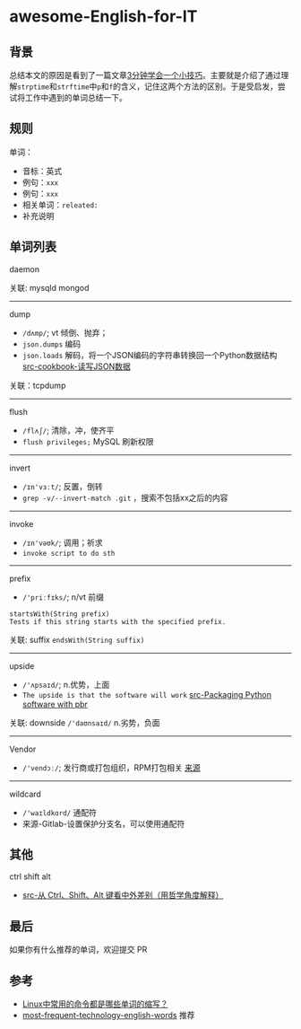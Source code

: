 # awesome-English-for-IT

## 背景

总结本文的原因是看到了一篇文章[3分钟学会一个小技巧](https://mp.weixin.qq.com/s?__biz=MjM5MzgyODQxMQ==&mid=2650369197&idx=1&sn=0057a786cb28f9d264e8bdd5ed0a0d15&chksm=be9cd7f989eb5eefa012a502def9c071ac790e70162ec525c8dc43b087c961648ee1a9bb6264&mpshare=1&scene=1&srcid=1115C4UhHFYie2bJLm4K8erU#rd)。主要就是介绍了通过理解`strptime`和`strftime`中`p`和`f`的含义，记住这两个方法的区别。于是受启发，尝试将工作中遇到的单词总结一下。

## 规则

单词：
- 音标：英式
- 例句：`xxx`
- 例句：`xxx`
- 相关单词：`releated:`
- 补充说明

## 单词列表

daemon

关联: mysqld mongod

---

dump 
- `/dʌmp/`; vt 倾倒、抛弃；
- `json.dumps` 编码
- `json.loads` 解码，将一个JSON编码的字符串转换回一个Python数据结构 [src-cookbook-读写JSON数据](https://python3-cookbook.readthedocs.io/zh_CN/latest/c06/p02_read-write_json_data.html)

关联：tcpdump

---

flush 
- `/flʌʃ/`; 清除，冲，使齐平 
- `flush privileges;` MySQL 刷新权限

---

invert 
- `/ɪn'vɜːt/`; 反置，倒转 
- `grep -v/--invert-match .git` ，搜索不包括xx之后的内容

---

invoke 
- `/ɪn'vəʊk/`; 调用；祈求 
- `invoke script to do sth` 

---

prefix 
- `/'priːfɪks/`; n/vt 前缀

```
startsWith(String prefix)
Tests if this string starts with the specified prefix.
```

关联: suffix  `endsWith(String suffix)`

---

upside 
- `/'ʌpsaɪd/`; n.优势，上面 
- `The upside is that the software will work` [src-Packaging Python software with pbr](https://julien.danjou.info/packaging-python-with-pbr/)

关联: downside  `/'daʊnsaɪd/` n.劣势，负面 

---

Vendor 
- `/'vendɔː/`; 发行商或打包组织，RPM打包相关 [来源](http://hlee.iteye.com/blog/343499)

---

wildcard 
- `/'waɪldkɑrd/` 通配符 
- 来源-Gitlab-设置保护分支名，可以使用通配符

## 其他

ctrl shift alt
- [src-从 Ctrl、Shift、Alt 键看中外差别（用哲学角度解释）](https://mp.weixin.qq.com/s?__biz=MzI5MDM4NTYwOA==&mid=2247486712&idx=1&sn=6c1503b9338f082e298df075bd260ae8&chksm=ec21f75fdb567e49a94b3ab0a46df255189c835acb0a8ea6b45bafd23f98026c5b2ce7269403&mpshare=1&scene=1&srcid=#rd)

## 最后

如果你有什么推荐的单词，欢迎提交 PR

## 参考

- [Linux中常用的命令都是哪些单词的缩写？](https://www.zhihu.com/question/49073893)
- [most-frequent-technology-english-words](https://github.com/Wei-Xia/most-frequent-technology-english-words) 推荐
